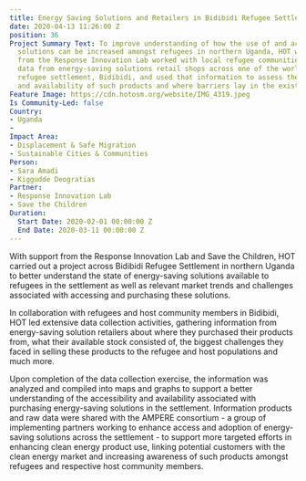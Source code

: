 ```yaml
---
title: Energy Saving Solutions and Retailers in Bidibidi Refugee Settlement
date: 2020-04-13 11:26:00 Z
position: 36
Project Summary Text: To improve understanding of how the use of and access to energy-saving
  solutions can be increased amongst refugees in northern Uganda, HOT with support
  from the Response Innovation Lab worked with local refugee communities to collect
  data from energy-saving solutions retail shops across one of the world's largest
  refugee settlement, Bidibidi, and used that information to assess the distribution
  and availability of such products and where barriers lay in the existing market.
Feature Image: https://cdn.hotosm.org/website/IMG_4319.jpeg
Is Community-Led: false
Country:
- Uganda
- 
Impact Area:
- Displacement & Safe Migration
- Sustainable Cities & Communities
Person:
- Sara Amadi
- Kiggudde Deogratias
Partner:
- Response Innovation Lab
- Save the Children
Duration:
  Start Date: 2020-02-01 00:00:00 Z
  End Date: 2020-03-11 00:00:00 Z
---
```


With support from the Response Innovation Lab and Save the Children, HOT carried out a project across Bidibidi Refugee Settlement in northern Uganda to better understand the state of energy-saving solutions available to refugees in the settlement as well as relevant market trends and challenges associated with accessing and purchasing these solutions. 

In collaboration with refugees and host community members in Bidibidi, HOT led extensive data collection activities, gathering information from energy-saving solution retailers about where they purchased their products from, what their available stock consisted of, the biggest challenges they faced in selling these products to the refugee and host populations and much more.

Upon completion of the data collection exercise, the information was analyzed and compiled into maps and graphs to support a better understanding of the accessibility and availability associated with purchasing energy-saving solutions in the settlement. Information products and raw data were shared with the AMPERE consortium - a group of implementing partners working to enhance access and adoption of energy-saving solutions across the settlement - to support more targeted efforts in enhancing clean energy product use, linking potential customers with the clean energy market and increasing awareness of such products amongst refugees and respective host community members.